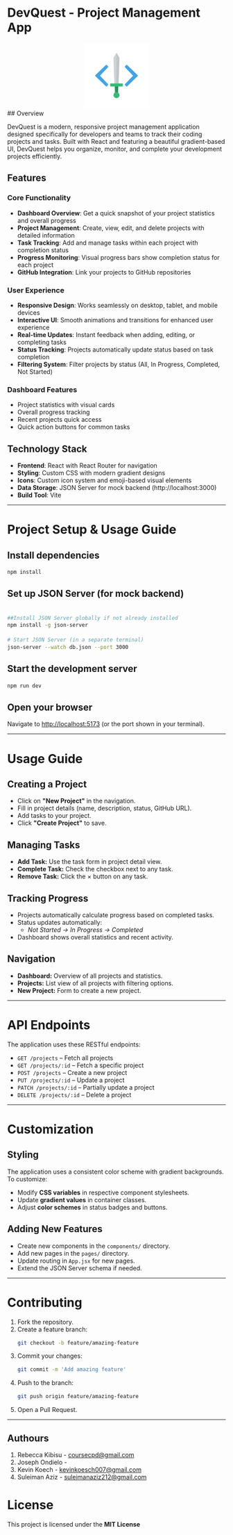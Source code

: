 # DevQuest - Project Management App

<div align="center">
  <img src='./src/assets/DevQuest-favicon.png' width="150px">
</div>
## Overview

DevQuest is a modern, responsive project management application designed specifically for developers and teams to track their coding projects and tasks. Built with React and featuring a beautiful gradient-based UI, DevQuest helps you organize, monitor, and complete your development projects efficiently.

## Features

### Core Functionality
- **Dashboard Overview**: Get a quick snapshot of your project statistics and overall progress
- **Project Management**: Create, view, edit, and delete projects with detailed information
- **Task Tracking**: Add and manage tasks within each project with completion status
- **Progress Monitoring**: Visual progress bars show completion status for each project
- **GitHub Integration**: Link your projects to GitHub repositories

### User Experience
- **Responsive Design**: Works seamlessly on desktop, tablet, and mobile devices
- **Interactive UI**: Smooth animations and transitions for enhanced user experience
- **Real-time Updates**: Instant feedback when adding, editing, or completing tasks
- **Status Tracking**: Projects automatically update status based on task completion
- **Filtering System**: Filter projects by status (All, In Progress, Completed, Not Started)

### Dashboard Features
- Project statistics with visual cards
- Overall progress tracking
- Recent projects quick access
- Quick action buttons for common tasks

## Technology Stack

- **Frontend**: React with React Router for navigation
- **Styling**: Custom CSS with modern gradient designs
- **Icons**: Custom icon system and emoji-based visual elements
- **Data Storage**: JSON Server for mock backend (http://localhost:3000)
- **Build Tool**: Vite

---

# Project Setup & Usage Guide

## Install dependencies
```bash
npm install
```

## Set up JSON Server (for mock backend)
```bash

##Install JSON Server globally if not already installed
npm install -g json-server

# Start JSON Server (in a separate terminal)
json-server --watch db.json --port 3000
```

## Start the development server
```bash
npm run dev
```

## Open your browser
Navigate to [http://localhost:5173](http://localhost:5173) (or the port shown in your terminal).

---

# Usage Guide

## Creating a Project
- Click on **"New Project"** in the navigation.  
- Fill in project details (name, description, status, GitHub URL).  
- Add tasks to your project.  
- Click **"Create Project"** to save.  

## Managing Tasks
- **Add Task:** Use the task form in project detail view.  
- **Complete Task:** Check the checkbox next to any task.  
- **Remove Task:** Click the × button on any task.  

## Tracking Progress
- Projects automatically calculate progress based on completed tasks.  
- Status updates automatically:  
  - *Not Started → In Progress → Completed*  
- Dashboard shows overall statistics and recent activity.  

## Navigation
- **Dashboard:** Overview of all projects and statistics.  
- **Projects:** List view of all projects with filtering options.  
- **New Project:** Form to create a new project.  

---

# API Endpoints
The application uses these RESTful endpoints:

- `GET /projects` – Fetch all projects  
- `GET /projects/:id` – Fetch a specific project  
- `POST /projects` – Create a new project  
- `PUT /projects/:id` – Update a project  
- `PATCH /projects/:id` – Partially update a project  
- `DELETE /projects/:id` – Delete a project  

---

# Customization

## Styling
The application uses a consistent color scheme with gradient backgrounds. To customize:
- Modify **CSS variables** in respective component stylesheets.  
- Update **gradient values** in container classes.  
- Adjust **color schemes** in status badges and buttons.  

## Adding New Features
- Create new components in the `components/` directory.  
- Add new pages in the `pages/` directory.  
- Update routing in `App.jsx` for new pages.  
- Extend the JSON Server schema if needed.  

---


# Contributing
1. Fork the repository.  
2. Create a feature branch:  
   ```bash
   git checkout -b feature/amazing-feature
   ```
3. Commit your changes:  
   ```bash
   git commit -m 'Add amazing feature'
   ```
4. Push to the branch:  
   ```bash
   git push origin feature/amazing-feature
   ```
5. Open a Pull Request.  

---
## Authours
1. Rebecca Kibisu - coursecpd@gmail.com
2. Joseph Ondielo - 
3. Kevin Koech - kevinkoesch007@gmail.com
4. Suleiman Aziz - suleimanaziz212@gmail.com

# License
This project is licensed under the **MIT License** 

